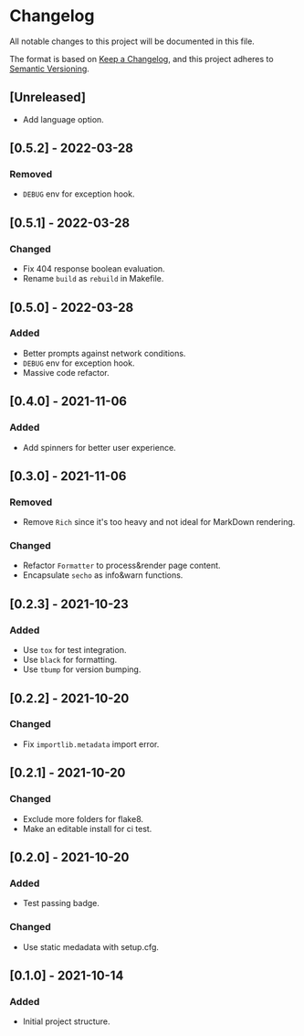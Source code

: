 # Changelog
All notable changes to this project will be documented in this file.

The format is based on [Keep a Changelog](https://keepachangelog.com/en/1.0.0/),
and this project adheres to [Semantic Versioning](https://semver.org/spec/v2.0.0.html).

## [Unreleased]
- Add language option.

## [0.5.2] - 2022-03-28
### Removed
- `DEBUG` env for exception hook.

## [0.5.1] - 2022-03-28
### Changed
- Fix 404 response boolean evaluation.
- Rename `build` as `rebuild` in Makefile.

## [0.5.0] - 2022-03-28
### Added
- Better prompts against network conditions.
- `DEBUG` env for exception hook.
- Massive code refactor.

## [0.4.0] - 2021-11-06
### Added
- Add spinners for better user experience.

## [0.3.0] - 2021-11-06
### Removed
- Remove `Rich` since it's too heavy and not ideal for MarkDown rendering.

### Changed
- Refactor `Formatter` to process&render page content.
- Encapsulate `secho` as info&warn functions.

## [0.2.3] - 2021-10-23
### Added
- Use `tox` for test integration.
- Use `black` for formatting.
- Use `tbump` for version bumping.

## [0.2.2] - 2021-10-20
### Changed
- Fix `importlib.metadata` import error.

## [0.2.1] - 2021-10-20
### Changed
- Exclude more folders for flake8.
- Make an editable install for ci test.

## [0.2.0] - 2021-10-20
### Added
- Test passing badge.

### Changed
- Use static medadata with setup.cfg.

## [0.1.0] - 2021-10-14
### Added
- Initial project structure.
